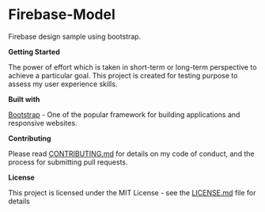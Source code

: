 # Firebase-Model
<p>Firebase design sample using bootstrap.</p>

**Getting Started**
   <p>The power of effort which is taken in short-term or long-term perspective to achieve a particular goal. This project is created for testing purpose to assess my user experience skills.</p>

**Built with**

<a href="https://getbootstrap.com/">Bootstrap</a> - One of the popular framework for building applications and responsive websites.

**Contributing**
<p>Please read <a href="https://gist.github.com/PurpleBooth/b24679402957c63ec426">CONTRIBUTING.md</a> for details on my code of conduct, and the process for submitting pull requests.</p>

**License**
<p>This project is licensed under the MIT License - see the <a href="https://github.com/kousic17/Firebase-Model/blob/master/LICENSE">LICENSE.md</a> file for details</p>
